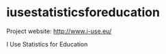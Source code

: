 iusestatisticsforeducation
==========================

Project website: http://www.i-use.eu/

I Use Statistics for Education
